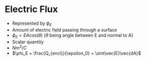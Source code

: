 # Electric Flux
- Represented by $\phi_E$
- Amount of electric field passing through a surface 
- $\phi_E = E A cos(\theta)$ ($\theta$ being angle between E and normal to A)
- Scalar quantity
- $Nm^2/C$
- $\phi_E = \frac{Q_{encl}}{\epsilon_0} = \oint\vec{E}\vec{dA}$